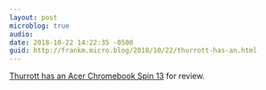 ```yaml
---
layout: post
microblog: true
audio: 
date: 2018-10-22 14:22:35 -0500
guid: http://frankm.micro.blog/2018/10/22/thurrott-has-an.html
---
```

[Thurrott has an Acer Chromebook Spin 13](https://www.thurrott.com/mobile/chrome-os/chromebook/189194/acer-chromebook-spin-13-first-impressions) for review. 
